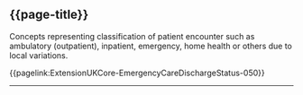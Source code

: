 ## {{page-title}}

Concepts representing classification of patient encounter such as ambulatory (outpatient), inpatient, emergency, home health or others due to local variations.

{{pagelink:ExtensionUKCore-EmergencyCareDischargeStatus-050}}

---
